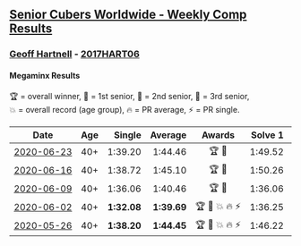 <style>table {white-space: nowrap;}</style>

## [Senior Cubers Worldwide - Weekly Comp Results](/scw-comp/results/)
### [Geoff Hartnell](README.md) - [2017HART06](https://www.worldcubeassociation.org/persons/2017HART06?event=minx)
#### Megaminx Results

<span style="white-space: nowrap;">🏆 = overall winner</span>, <span style="white-space: nowrap;">🥇 = 1st senior</span>, <span style="white-space: nowrap;">🥈 = 2nd senior</span>, <span style="white-space: nowrap;">🥉 = 3rd senior</span>, <span style="white-space: nowrap;">💥 = overall record (age group)</span>, <span style="white-space: nowrap;">🔥 = PR average</span>, <span style="white-space: nowrap;">⚡ = PR single</span>.

| Date | Age | Single | Average | Awards | Solve 1 | Solve 2 | Solve 3 | Solve 4 | Solve 5 | Video |
| :--: | :--: | --: | --: | :--: | --: | --: | --: | --: | --: | :-- |
| [2020-06-23](../../results/2020-06-23/minx.md) | 40+ | 1:39.20 | 1:44.46 | 🏆 🥇 | 1:49.52 | 1:40.41 | 1:39.20 | 1:43.46 | 2:04.39 | [Link](https://www.facebook.com/events/722150235200875/permalink/722255608523671/) |
| [2020-06-16](../../results/2020-06-16/minx.md) | 40+ | 1:38.72 | 1:45.10 | 🏆 🥇 | 1:50.26 | 1:46.01 | 1:38.72 | 1:41.12 | 1:48.16 | [Link](https://www.facebook.com/events/604103587178706/permalink/604206750501723/) |
| [2020-06-09](../../results/2020-06-09/minx.md) | 40+ | 1:36.06 | 1:40.46 | 🏆 🥇 | 1:36.06 | 1:57.53 | 1:42.60 | 1:37.58 | 1:41.20 | [Link](https://www.facebook.com/events/903549840109576/permalink/903702163427677/) |
| [2020-06-02](../../results/2020-06-02/minx.md) | 40+ | **1:32.08** | **1:39.69** | 🏆 🥇 💥 🔥 ⚡ | 1:36.25 | 1:48.70 | **1:32.08** | DNF | 1:34.11 | [Link](https://www.facebook.com/events/3373950429496747/permalink/3374121619479628/) |
| [2020-05-26](../../results/2020-05-26/minx.md) | 40+ | **1:38.20** | **1:44.45** | 🏆 🥇 💥 🔥 ⚡ | 1:46.22 | 2:05.20 | 1:41.47 | 1:45.65 | **1:38.20** | [Link](https://www.facebook.com/events/688407551989463/permalink/688533835310168/) |


<!-- Global site tag (gtag.js) - Google Analytics -->
<script async src="https://www.googletagmanager.com/gtag/js?id=UA-86348435-3"></script>
<script>window.dataLayer = window.dataLayer || []; function gtag() {dataLayer.push(arguments);} gtag('js', new Date()); gtag('config', 'UA-86348435-3');</script>
